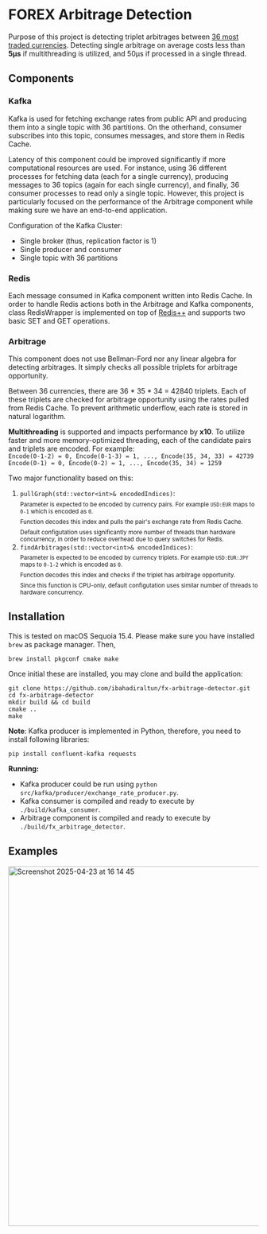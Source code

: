 # FOREX Arbitrage Detection

Purpose of this project is detecting triplet arbitrages between [36 most traded currencies](https://en.wikipedia.org/wiki/Foreign_exchange_market#:~:text=foreign%20exchange%20companies.-,Most%20traded%20currencies%20by%20value,-Most%20traded%20currencies). Detecting single arbitrage on average costs less than **5µs** if multithreading is utilized, and 50µs if processed in a single thread.

## Components

### Kafka
Kafka is used for fetching exchange rates from public API and producing them into a single topic with 36 partitions. On the otherhand, consumer subscribes into this topic, consumes messages, and store them in Redis Cache.

Latency of this component could be improved significantly if more computational resources are used. For instance, using 36 different processes for fetching data (each for a single currency), producing messages to 36 topics (again for each single currency),
and finally, 36 consumer processes to read only a single topic. However, this project is particularly focused on the performance of the Arbitrage component while making sure we have an end-to-end application.

Configuration of the Kafka Cluster:
- Single broker (thus, replication factor is 1)
- Single producer and consumer
- Single topic with 36 partitions

### Redis
Each message consumed in Kafka component written into Redis Cache. In order to handle Redis actions both in the Arbitrage and Kafka components, class RedisWrapper is implemented on top of [Redis++](https://github.com/sewenew/redis-plus-plus) and supports two basic SET and GET operations.

### Arbitrage
This component does not use Bellman-Ford nor any linear algebra for detecting arbitrages. It simply checks all possible triplets for arbitrage opportunity.

Between 36 currencies, there are 36 * 35 * 34 = 42840 triplets. Each of these triplets are checked for arbitrage opportunity using the rates pulled from Redis Cache. To prevent arithmetic underflow, each rate is stored in natural logarithm.

**Multithreading** is supported and impacts performance by **x10**. To utilize faster and more memory-optimized threading, each of the candidate pairs and triplets are encoded.  For example:  
`
  Encode(0-1-2) = 0,
  Encode(0-1-3) = 1,
  ...,
  Encode(35, 34, 33) = 42739
`  
`
  Encode(0-1) = 0,
  Encode(0-2) = 1,
  ...,
  Encode(35, 34) = 1259
`

Two major functionality based on this:
1) `pullGraph(std::vector<int>& encodedIndices)`:  
    <sub>Parameter is expected to be encoded by currency pairs. For example `USD:EUR` maps to `0-1` which is encoded as `0`.</sub>  
    <sub>Function decodes this index and pulls the pair's exchange rate from Redis Cache.</sub>  
    <sub>Default configutation uses significantly more number of threads than hardware concurrency, in order to reduce overhead due to query switches for Redis.
2) `findArbitrages(std::vector<int>& encodedIndices)`:  
    <sub>Parameter is expected to be encoded by currency triplets. For example `USD:EUR:JPY` maps to `0-1-2` which is encoded as `0`.</sub>  
    <sub>Function decodes this index and checks if the triplet has arbitrage opportunity.</sub>  
    <sub>Since this function is CPU-only, default configutation uses similar number of threads to hardware concurrency.

## Installation
This is tested on macOS Sequoia 15.4. Please make sure you have installed `brew` as package manager. Then,
```
brew install pkgconf cmake make
```
Once initial these are installed, you may clone and build the application:
```
git clone https://github.com/ibahadiraltun/fx-arbitrage-detector.git
cd fx-arbitrage-detector
mkdir build && cd build
cmake ..
make
```

**Note**: Kafka producer is implemented in Python, therefore, you need to install following libraries:
```
pip install confluent-kafka requests
```
**Running:**
- Kafka producer could be run using `python src/kafka/producer/exchange_rate_producer.py`.  
- Kafka consumer is compiled and ready to execute by `./build/kafka_consumer`.  
- Arbitrage component is compiled and ready to execute by `./build/fx_arbitrage_detector`.

## Examples
<img width="724" alt="Screenshot 2025-04-23 at 16 14 45" src="https://github.com/user-attachments/assets/12a3ba62-922a-43e4-b3bd-b8a0b0db84a1" />

